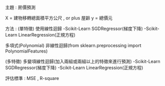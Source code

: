主題 : 房價預測

X = 建物移轉總面積平方公尺 , or plus 屋齡 
y = 總價元

方法 :
  (單特徵)
  使用線性迴歸
    -Scikit-Learn SGDRegressor(梯度下降)
    -Scikit-Learn LinearRegression(正規方程)
  
  多項式(Polynomial) 非線性迴歸(from sklearn.preprocessing import PolynomialFeatures)
  
  
  (多特徵)
  多變項線性迴歸(加入兩組或兩組以上的特徵來進行預測)
    -Scikit-Learn SGDRegressor(梯度下降)
    -Scikit-Learn LinearRegression(正規方程)
    

評估標準 : MSE , R-square
